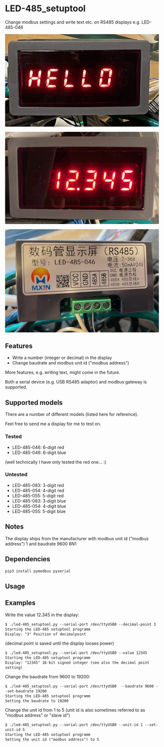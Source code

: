 # LED-485_setuptool
Change modbus settings and write text etc. on RS485 displays e.g. LED-485-046

![LED-485-046 display showing the text "HELLO"](pictures/LED-485-046_hello.jpg)

![LED-485-046 display showing 12.345](pictures/LED-485-046_12345.jpg)

![Backside of the LED-485-046 display](pictures/LED-485-046_backside.jpg)

## Features
- Write a number (integer or decimal) in the display
- Change baudrate and modbus unit id ("modbus address")

More features, e.g. writing text, might come in the future.

Both a serial device (e.g. USB RS485 adaptor) and modbus gateway is supported.

## Supported models
There are a number of different models (listed here for reference).

Feel free to send me a display for me to test on.

### Tested
- LED-485-046: 6-digit red
- LED-485-046: 6-digit blue

(well technically I have only tested the red one... :)

### Untested
- LED-485-083: 3-digit red
- LED-485-054: 4-digit red
- LED-485-055: 5-digit red
- LED-485-083: 3-digit blue
- LED-485-054: 4-digit blue
- LED-485-055: 5-digit blue

## Notes
The display ships from the manufacturer with modbus unit id ("modbus address") 1 and baudrate 9600 8N1

## Dependencies

```pip3 install pymodbus pyserial```

## Usage

## Examples
Write the value 12.345 in the display:
```
$ ./led-485_setuptool.py --serial-port /dev/ttyUSB0 --decimal-point 3
Starting the LED-485 setuptool programm
Display: "3" Position of decimalpoint
```
(decimal point is saved until the display looses power)
```
$ ./led-485_setuptool.py --serial-port /dev/ttyUSB0 --value 12345
Starting the LED-485 setuptool programm
Display: "12345" 16-bit signed integer (see also the decimal point setting)
```

Change the baudrate from 9600 to 19200:
```
$ ./led-485_setuptool.py --serial-port /dev/ttyUSB0  --baudrate 9600 --set-baudrate 19200
Starting the LED-485 setuptool programm
Setting the baudrate to 19200
```

Change the unit id from 1 to 5 (unit id is also sometimes referred to as "modbus address" or "slave id")
```
$ ./led-485_setuptool.py --serial-port /dev/ttyUSB0 --unit-id 1 --set-unit-id 5
Starting the LED-485 setuptool programm
Setting the unit id ("modbus address") to 5
```